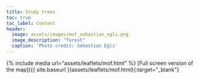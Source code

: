 ```yaml
---
title: Study trees
toc: true
toc_label: Content
header:
  image: assets/images/mof_sebastian_egli.png
  image_description: "forest"
  caption: 'Photo credit: Sebastian Egli'
---
```



{% include media url="assets/leaflets/mof.html" %} [Full screen version of the map]({{ site.baseurl }}assets/leaflets/mof.html){:target="_blank"}